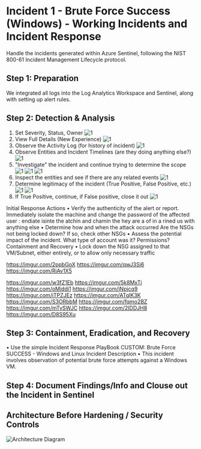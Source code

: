 # Incident 1 - Brute Force Success (Windows) - Working Incidents and Incident Response

Handle the incidents generated within Azure Sentinel, following the NIST 800-61 Incident Management Lifecycle protocol.

<h2>Step 1: Preparation</h2>
We integrated all logs into the Log Analytics Workspace and Sentinel, along with setting up alert rules.

<h2>Step 2: Detection & Analysis</h2>

1. Set Severity, Status, Owner
![1](https://imgur.com/w3fZ1Eb.jpg)
2. View Full Details (New Experience)
![1](https://imgur.com/5k8MxTi.jpg)
3. Observe the Activity Log (for history of incident)
![1](https://imgur.com/oMjddi1.jpg)
4. Observe Entities and Incident Timelines (are they doing anything else?)
![1](https://imgur.com/jNpjcq9.jpg)
5. "Investigate" the incident and continue trying to determine the scope
![1](https://imgur.com/iTPZJEz.jpg)
![1](https://imgur.com/ATqIK3K.jpg)
![1](https://imgur.com/S3ORbbM.jpg)
6. Inspect the entities and see if there are any related events
![1](https://imgur.com/fqmo2BZ.jpg)
7. Determine legitimacy of the incident (True Positive, False Positive, etc.)
![1](https://imgur.com/2IDDJH8.jpg)
![1](https://imgur.com/mTvSWJC.jpg)
15. If True Positive, continue, if False positive, close it out
![1](https://imgur.com/D8S95Xu.jpg)




Initial Response Actions
• Verify the authenticity of the alert or report.
Immediately isolate the machine and change the password of the affected user : endiate isinte the atchin and chamin the hey are a of in a rined us
with anything else
• Determine how and when the attack occurred
Are the NSGs not being locked down? If so, check other NSGs
• Assess the potential impact of the incident.
What type of account was it? Permissions?
Containment and Recovery
• Lock down the NSG assigned to that VM/Subnet, either entirely, or to allow only necessary traffic





https://imgur.com/2ppbGoX
https://imgur.com/qwJ3Si6
https://imgur.com/RiAv1X5



https://imgur.com/w3fZ1Eb
https://imgur.com/5k8MxTi
https://imgur.com/oMjddi1
https://imgur.com/jNpjcq9
https://imgur.com/iTPZJEz
https://imgur.com/ATqIK3K
https://imgur.com/S3ORbbM
https://imgur.com/fqmo2BZ
https://imgur.com/mTvSWJC
https://imgur.com/2IDDJH8
https://imgur.com/D8S95Xu




<h2>Step 3: Containment, Eradication, and Recovery</h2>

• Use the simple Incident Response PlayBook
CUSTOM: Brute Force SUCCESS - Windows and Linux
Incident Description
• This incident involves observation of potential brute force attempts against a Windows VM.






<h2>Step 4: Document Findings/Info and Clouse out the Incident in Sentinel</h2>

## Architecture Before Hardening / Security Controls
![Architecture Diagram](https://imgur.com/ypJkZ7U.jpg)

